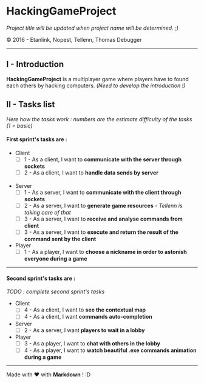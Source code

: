 # HackingGameProject
*Project title will be updated when project name will be determined. ;)*

&copy; 2016 - Etanlink, Nopest, Tellenn, Thomas Debugger

---------------

## I - Introduction
**HackingGameProject** is a multiplayer game where players have to found each others by hacking computers. *(Need to develop the introduction !)*
&nbsp;


## II - Tasks list
*Here how the tasks work : numbers are the estimate difficulty of the tasks (1 = basic)*

#### First sprint's tasks are :

+ Client
	- [ ] 1 - As a client, I want to **communicate with the server through sockets**
	- [ ] 2 - As a client, I want to **handle data sends by server**	
&nbsp;

+ Server
	- [ ] 1 - As a server, I want to **communicate with the client through sockets**
	- [ ] 2 - As a server, I want to **generate game resources** - *Tellenn is taking care of that*
	- [ ] 3 - As a server, I want to **receive and analyse commands from client**
	- [ ] 3 - As a server, I want to **execute and return the result of the command sent by the client**
&nbsp;

+ Player
	- [ ] 1 - As a player, I want to **choose a nickname in order to astonish everyone during a game**
&nbsp;

---------------

#### Second sprint's tasks are :
*TODO : complete second sprint's tasks*

+ Client
	- [ ] 4 - As a client, I want to **see the contextual map**
	- [ ] 4 - As a client, I want **commands auto-completion**
&nbsp;

+ Server
	- [ ] 2 - As a server, I want **players to wait in a lobby**
&nbsp;

+ Player
	- [ ] 3 - As a player, I want to **chat with others in the lobby**
	- [ ] 4 - As a player, I want to **watch beautiful .exe commands animation during a game**
&nbsp;

---------------
Made with :heart: with **Markdown** ! :D
